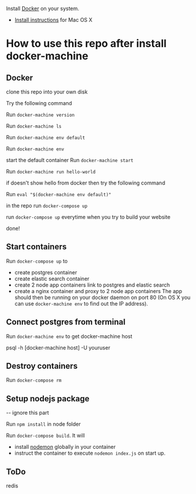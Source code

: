 
Install [Docker](https://www.docker.com/) on your system.

* [Install instructions](https://docs.docker.com/installation/mac/) for Mac OS X



# How to use this repo after install docker-machine

## Docker

clone this repo into your own disk

Try the following command

Run `docker-machine version` 

Run `docker-machine ls` 

Run `docker-machine env default`  

Run `docker-machine env`


start the default container  Run `docker-machine start` 

Run `docker-machine run hello-world` 

if doesn't show hello from docker then try the following command

Run `eval "$(docker-machine env default)"`

in the repo run `docker-compose up`

run `docker-compose up` everytime when you try to build your website

done!



## Start containers

Run `docker-compose up` to
* create postgres container  
* create elastic search container
* create 2 node app containers link to postgres and elastic search
* create a nginx container and proxy to 2 node app containers
The app should then be running on your docker daemon on port 80 (On OS X you can use `docker-machine env` to find out the IP address).


## Connect postgres from terminal

Run `docker-machine env` to get docker-machine host 

psql -h [docker-machine host] -U youruser


## Destroy containers

Run `docker-compose rm`


## Setup nodejs package 
-- ignore this part

Run `npm install` in node folder

Run `docker-compose build`. It will

* install [nodemon](https://github.com/remy/nodemon) globally in your container
* instruct the container to execute `nodemon index.js` on start up.

## ToDo
redis


